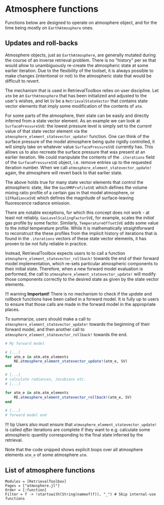 # Atmosphere functions

Functions below are designed to operate on atmosphere object, and for the time being
mostly on `EarthAtmosphere` ones.

## Updates and roll-backs

Atmosphere objects, just as `EarthAtmosphere`, are generally mutated during the course of an inverse retrieval problem. There is no "history" per se that would allow to unambiguously re-create the atmospheric state at some earlier iteration. Due to the flexibility of the toolset, it is always possible to make changes (intentional or not) to the atmospheric state that would be difficult to revert.

The mechanism that is used in RetrievalToolbox relies on user discipline. Let `atm` be an `EarthAtmosphere` that has been initialized and adjusted to the user's wishes, and let `SV` be a `RetrievalStateVector` that contains state vector elements that imply some modification of the contents of `atm`.

For some parts of the atmosphere, their state can be easily and directly inferred from a state vector element. As an example we can look at `SurfacePressureSVE`: the lowest pressure level is simply set to the *current* value of that state vector element via the `atmosphere_element_statevector_update!` function. One can think of the surface pressure of the model atmosphere being quite rigidly controlled, it will simply take on whatever value `SurfacePressureSVE` currently has. This allows us to also recreate the surface pressure that was present at an earlier iteration. We could manipulate the contents of the `.iterations` field of the `SurfacePressureSVE` object, i.e. remove entries up to the requested iteration number. When we call `atmosphere_element_statevector_update!` again, the atmosphere will revert back to that earlier state.

The above holds true for many state vector elements that control the atmospheric state, like the `GasVMRProfileSVE` which defines the volume mixing ratio profile of a certain gas in that model atmosphere, or `SIFRadianceSVE` which defines the magnitude of surface-leaving fluorescence radiance emission.

There are notable exceptions, for which this concept does not work - at least not reliably. `GasLevelScalingFactorSVE`, for example, scales the *initial* gas profile by some factor. Similarly, `TemperatureOffsetSVE` adds some value to the *initial* temperature profile. While it is mathematically straightforward to reconstruct the these profiles from the implicit history of iterations that is found in the `.iterations` vectors of these state vector elements, it has proven to be not fully reliable in practice.

Instead, RetrievalToolbox expects users to to call a function `atmosphere_element_statevector_rollback!` towards the end of their forward model implementation, which re-sets particular atmospheric components to their initial state. Therefore, when a new forward model evaluation is performed, the call to `atmosphere_element_statevector_update!` will modify those components correctly to the desired state as given by the state vector elements.

!!! warning
    **Important!** There is no mechanism to check if the *update* and *rollback* functions have been called in a forward model. It is fully up to users to ensure that those calls are made in the forward model in the appropriate places.


To summarize, users should make a call to `atmosphere_element_statevector_update!` towards the beginning of their forward model, and then another call to `atmosphere_element_statevector_rollback!` towards the end.

```julia
# My forward model

# [...]
for atm_e in atm.atm_elements
    RE.atmosphere_element_statevector_update!(atm_e, SV)
end

# [...]
# calculate radiances, Jacobians etc.
# [...]

for atm_e in atm.atm_elements
    RE.atmosphere_element_statevector_rollback!(atm_e, SV)
end

# [...]
# forward model end
```

!!! tip
    Users also must ensure that `atmosphere_element_statevector_update!` is called *after* iterations are complete if they want to e.g. calculate some atmospheric quantity corresponding to the final state inferred by the retrieval.


Note that the code snipped shows explicit loops over all atmosphere elements `atm_e` of some atmosphere `atm`.


## List of atmosphere functions
```@autodocs
Modules = [RetrievalToolbox]
Pages = ["atmosphere.jl"]
Order = [:function]
Filter = f -> !startswith(String(nameof(f)), "_") # Skip internal-use functions
```